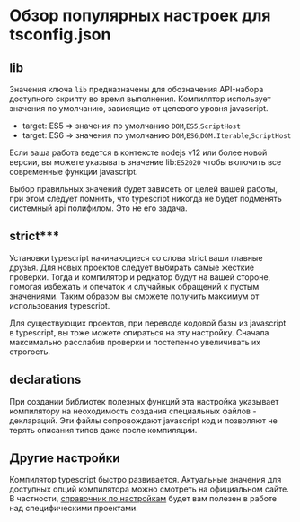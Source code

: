 # Обзор популярных настроек для tsconfig.json
## lib
Значения ключа `lib` предназначены для обозначения API-набора доступного скрипту во время выполнения. Компилятор использует значения по умолчанию, зависящие от целевого уровня javascript.

* target: ES5 => значения по умолчанию `DOM`,`ES5`,`ScriptHost`
* target: ES6 => значения по умолчанию `DOM`,`ES6`,`DOM.Iterable`,`ScriptHost`

Если ваша работа ведется в контексте nodejs v12 или более новой версии, вы можете указывать значение lib:`ES2020` чтобы включить все современные функции javascript.

Выбор правильных значений будет зависеть от целей вашей работы, при этом следует помнить, что typescript никогда не будет подменять системный api полифилом. Это не его задача.

## strict***
Установки typescript начинающиеся со слова strict ваши главные друзья. Для новых проектов следует выбирать самые жесткие проверки. Тогда и компилятор и редкатор будут на вашей стороне, помогая избежать и опечаток и случайных обращений к пустым значениями. Таким образом вы сможете получить максимум от использования typescript.

Для существующих проектов, при переводе кодовой базы из javascript в typescript, вы тоже можете опираться на эту настройку. Сначала максимально расслабив проверки и постепенно увеличивать их строгость.

## declarations
При создании библиотек полезных функций эта настройка указывает компилятору на неоходимость создания специальных файлов - деклараций. Эти файлы сопровождают javascript код и позволяют не терять описания типов даже после компиляции.

## Другие настройки
Компилятор typescript быстро развивается. Актуальные значения для доступных опций компилятора можно смотреть на официальном сайте. В частности, [справочник по настройкам](https://www.staging-typescript.org/tsconfig) будет вам полезен в работе над специфическими проектами.